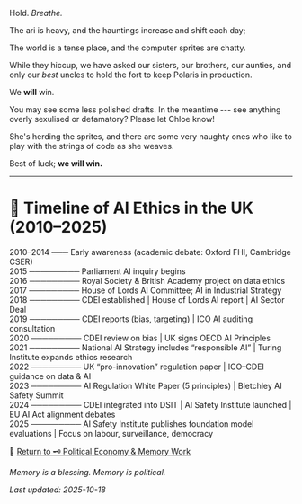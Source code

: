 Hold. *Breathe.*

The ari is heavy, and the hauntings increase and shift each day;

The world is a tense place, and the computer sprites are chatty.

While they hiccup, we have asked our sisters, our brothers, our aunties, and only our *best* uncles to hold the fort to keep Polaris in production. 

We **will** win.

You may see some less polished drafts.
In the meantime --- see anything overly sexulised or defamatory?
Please let Chloe know!

She's herding the sprites, and there are some very naughty ones who like to play with the strings of code as she weaves.

Best of luck; **we will win.** 

---

# 🦑 Timeline of AI Ethics in the UK (2010–2025)

2010–2014 ─── Early awareness (academic debate: Oxford FHI, Cambridge CSER)  
2015 ───────── Parliament AI inquiry begins  
2016 ───────── Royal Society & British Academy project on data ethics  
2017 ───────── House of Lords AI Committee; AI in Industrial Strategy  
2018 ───────── CDEI established | House of Lords AI report | AI Sector Deal  
2019 ───────── CDEI reports (bias, targeting) | ICO AI auditing consultation  
2020 ───────── CDEI review on bias | UK signs OECD AI Principles  
2021 ───────── National AI Strategy includes “responsible AI” | Turing Institute expands ethics research  
2022 ───────── UK “pro-innovation” regulation paper | ICO–CDEI guidance on data & AI  
2023 ───────── AI Regulation White Paper (5 principles) | Bletchley AI Safety Summit  
2024 ───────── CDEI integrated into DSIT | AI Safety Institute launched | EU AI Act alignment debates  
2025 ───────── AI Safety Institute publishes foundation model evaluations | Focus on labour, surveillance, democracy

🏮 [Return to 🗝️ Political Economy & Memory Work](./README.md)

*Memory is a blessing. Memory is political.* 

_Last updated: 2025-10-18_  

